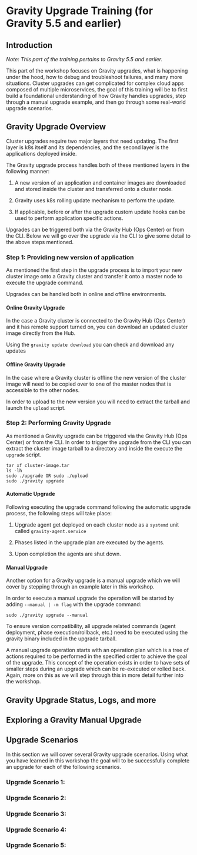 # Gravity Upgrade Training (for Gravity 5.5 and earlier)

## Introduction

_Note: This part of the training pertains to Gravity 5.5 and earlier._

This part of the workshop focuses on Gravity upgrades, what is happening under the hood, how to debug and troubleshoot failures, and many more situations. Cluster upgrades can get complicated for complex cloud apps composed of multiple microservices, the goal of this training will be to first build a foundational understanding of how Gravity handles upgrades, step through a manual upgrade example, and then go through some real-world upgrade scenarios.

## Gravity Upgrade Overview

Cluster upgrades require two major layers that need updating. The first layer is k8s itself and its dependencies, and the second layer is the applications deployed inside.

The Gravity upgrade process handles both of these mentioned layers in the following manner:

1. A new version of an application and container images are downloaded and stored inside the cluster and transferred onto a cluster node. 

2. Gravity uses k8s rolling update mechanism to perform the update.

3. If applicable, before or after the upgrade custom update hooks can be used to perform application specific actions.

Upgrades can be triggered both via the Gravity Hub (Ops Center) or from the CLI. Below we will go over the upgrade via the CLI to give some detail to the above steps mentioned.

### Step 1: Providing new version of application

As mentioned the first step in the upgrade process is to import your new cluster image onto a Gravity cluster and transfer it onto a master node to execute the upgrade command.

Upgrades can be handled both in online and offline environments.

#### Online Gravity Upgrade

In the case a Gravity cluster is connected to the Gravity Hub (Ops Center) and it has remote support turned on, you can download an updated cluster image directly from the Hub. 

Using the `gravity update download` you can check and download any updates

#### Offline Gravity Upgrade

In the case where a Gravity cluster is offline the new version of the cluster image will need to be copied over to one of the master nodes that is accessible to the other nodes.

In order to upload to the new version you will need to extract the tarball and launch the `upload` script.

### Step 2: Performing Gravity Upgrade

As mentioned a Gravity upgrade can be triggered via the Gravity Hub (Ops Center) or from the CLI. In order to trigger the upgrade from the CLI you can extract the cluster image tarball to a directory and inside the execute the `upgrade` script.

```
tar xf cluster-image.tar
ls -lh
sudo ./upgrade OR sudo ./upload
sudo ./gravity upgrade
```
#### Automatic Upgrade

Following executing the upgrade command following the automatic upgrade process, the following steps will take place:

1. Upgrade agent get deployed on each cluster node as a `systemd` unit called `gravity-agent.service`

2. Phases listed in the upgrade plan are executed by the agents.

3. Upon completion the agents are shut down.

#### Manual Upgrade

Another option for a Gravity upgrade is a manual upgrade which we will cover by stepping through an example later in this workshop.

In order to execute a manual upgrade the operation will be started by adding `--manual | -m flag` with the upgrade command:

`sudo ./gravity upgrade --manual`

To ensure version compatibility, all upgrade related commands (agent deployment, phase execution/rollback, etc.) need to be executed using the gravity binary included in the upgrade tarball.

A manual upgrade operation starts with an operation plan which is a tree of actions required to be performed in the specified order to achieve the goal of the upgrade. This concept of the operation exists in order to have sets of smaller steps during an upgrade which can be re-executed or rolled back. Again, more on this as we will step through this in more detail further into the workshop.

## Gravity Upgrade Status, Logs, and more



## Exploring a Gravity Manual Upgrade



## Upgrade Scenarios

In this section we will cover several Gravity upgrade scenarios. Using what you have learned in this workshop the goal will to be successfully complete an upgrade for each of the following scenarios. 

### Upgrade Scenario 1:

### Upgrade Scenario 2: 

### Upgrade Scenario 3:

### Upgrade Scenario 4:

### Upgrade Scenario 5:



